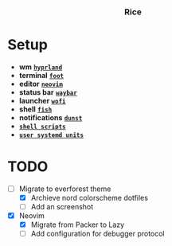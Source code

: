 <div align="center">

### Rice

[](./Pictures/rices/rice1.png)

</div>

# Setup
- **wm** [**`hyprland`**](https://github.com/fakeowl1/dotfiles/tree/main/.config/hypr)
- **terminal** [**`foot`**](https://github.com/fakeowl1/dotfiles/tree/main/.config/foot)
- **editor** [**`neovim`**](https://github.com/fakeowl1/dotfiles/tree/main/.config/nvim)
- **status bar** [**`waybar`**](https://github.com/fakeowl1/dotfiles/tree/main/.config/waybar)
- **launcher** [**`wofi`**](https://github.com/fakeowl1/dotfiles/tree/main/.config/wofi)
- **shell** [**`fish`**](https://github.com/fakeowl1/dotfiles/tree/main/.config/fish)
- **notifications** [**`dunst`**](https://github.com/fakeowl1/dotfiles/tree/main/.config/dunst)
- [**`shell scripts`**](https://github.com/fakeowl1/dotfiles/tree/main/.config/scripts)
- [**`user systemd units`**](https://github.com/fakeowl1/dotfiles/tree/main/.config/systemd/user)


# TODO

- [ ] Migrate to everforest theme
    - [x] Archieve nord colorscheme dotfiles
    - [ ] Add an screenshot

- [x] Neovim
    - [x] Migrate from Packer to Lazy
    - [ ] Add configuration for debugger protocol

